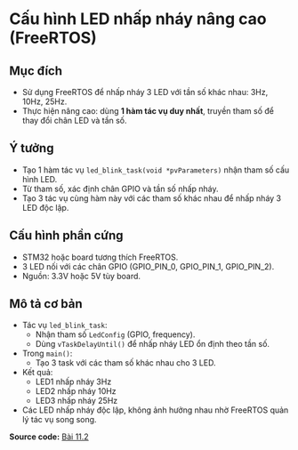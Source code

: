 # Cấu hình LED nhấp nháy nâng cao (FreeRTOS)

## Mục đích
- Sử dụng FreeRTOS để nhấp nháy 3 LED với tần số khác nhau: 3Hz, 10Hz, 25Hz.  
- Thực hiện nâng cao: dùng **1 hàm tác vụ duy nhất**, truyền tham số để thay đổi chân LED và tần số.

## Ý tưởng
- Tạo 1 hàm tác vụ `led_blink_task(void *pvParameters)` nhận tham số cấu hình LED.  
- Từ tham số, xác định chân GPIO và tần số nhấp nháy.  
- Tạo 3 tác vụ cùng hàm này với các tham số khác nhau để nhấp nháy 3 LED độc lập.

## Cấu hình phần cứng
- STM32 hoặc board tương thích FreeRTOS.  
- 3 LED nối với các chân GPIO (GPIO_PIN_0, GPIO_PIN_1, GPIO_PIN_2).  
- Nguồn: 3.3V hoặc 5V tùy board.

## Mô tả cơ bản
- Tác vụ `led_blink_task`:
  - Nhận tham số `LedConfig` (GPIO, frequency).  
  - Dùng `vTaskDelayUntil()` để nhấp nháy LED ổn định theo tần số.
- Trong `main()`:
  - Tạo 3 task với các tham số khác nhau cho 3 LED.
- Kết quả:  
  - LED1 nhấp nháy 3Hz  
  - LED2 nhấp nháy 10Hz  
  - LED3 nhấp nháy 25Hz  
- Các LED nhấp nháy độc lập, không ảnh hưởng nhau nhờ FreeRTOS quản lý tác vụ song song.

**Source code:** [Bài 11.2](11.2.c)  

